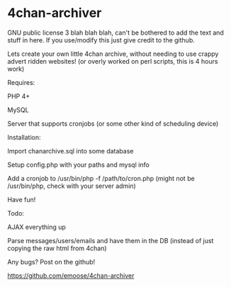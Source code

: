 4chan-archiver
==============
GNU public license 3 blah blah blah, can't be bothered to add the text and stuff in here. If you use/modify this just give credit to the github.


Lets create your own little 4chan archive, without needing to use crappy advert ridden websites! (or overly worked on perl scripts, this is 4 hours work)


Requires:

PHP 4+

MySQL

Server that supports cronjobs (or some other kind of scheduling device)


Installation:

Import chanarchive.sql into some database

Setup config.php with your paths and mysql info

Add a cronjob to /usr/bin/php -f /path/to/cron.php (might not be /usr/bin/php, check with your server admin)

Have fun!


Todo:

AJAX everything up

Parse messages/users/emails and have them in the DB (instead of just copying the raw html from 4chan)


Any bugs? Post on the github!


https://github.com/emoose/4chan-archiver